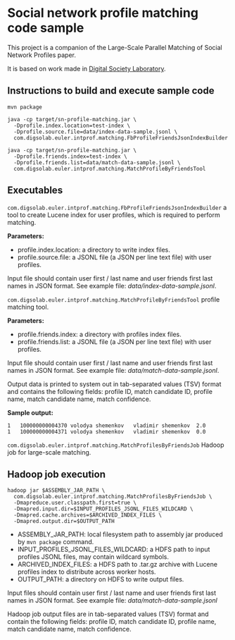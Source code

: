 Social network profile matching code sample
===========================================

This project is a companion of the Large-Scale Parallel Matching of Social Network Profiles paper.

It is based on work made in [Digital Society Laboratory](http://digsolab.com).

Instructions to build and execute sample code
---------------------------------------------

    mvn package

    java -cp target/sn-profile-matching.jar \
      -Dprofile.index.location=test-index \
      -Dprofile.source.file=data/index-data-sample.jsonl \
      com.digsolab.euler.intprof.matching.FbProfileFriendsJsonIndexBuilder

    java -cp target/sn-profile-matching.jar \
      -Dprofile.friends.index=test-index \
      -Dprofile.friends.list=data/match-data-sample.jsonl \
      com.digsolab.euler.intprof.matching.MatchProfileByFriendsTool

Executables
-----------

`com.digsolab.euler.intprof.matching.FbProfileFriendsJsonIndexBuilder` a tool to create Lucene index for user profiles,
which is required to perform matching.

**Parameters:**

- profile.index.location: a directory to write index files.
- profile.source.file: a JSONL file (a JSON per line text file) with user profiles.

Input file should contain user first / last name and user friends first last names in JSON format.
See example file: *data/index-data-sample.jsonl*.

`com.digsolab.euler.intprof.matching.MatchProfileByFriendsTool` profile matching tool.

**Parameters:**

- profile.friends.index: a directory with profiles index files.
- profile.friends.list: a JSONL file (a JSON per line text file) with user profiles.

Input file should contain user first / last name and user friends first last names in JSON format.
See example file: *data/match-data-sample.jsonl*.

Output data is printed to system out in tab-separated values (TSV) format
and contains the following fields:
profile ID, match candidate ID, profile name, match candidate name, match confidence.

**Sample output:**

    1	100000000004370	volodya shemenkov	vladimir shemenkov	2.0
    1	100000000004371	volodya shemenkov	vladimir shemenkov	0.0

`com.digsolab.euler.intprof.matching.MatchProfilesByFriendsJob` Hadoop job for large-scale matching.

Hadoop job execution
--------------------

    hadoop jar $ASSEMBLY_JAR_PATH \
      com.digsolab.euler.intprof.matching.MatchProfilesByFriendsJob \
      -Dmapreduce.user.classpath.first=true \
      -Dmapred.input.dir=$INPUT_PROFILES_JSONL_FILES_WILDCARD \
      -Dmapred.cache.archives=$ARCHIVED_INDEX_FILES \
      -Dmapred.output.dir=$OUTPUT_PATH

- ASSEMBLY_JAR_PATH: local filesystem path to assembly jar produced by `mvn package` command.
- INPUT_PROFILES_JSONL_FILES_WILDCARD: a HDFS path to input profiles JSONL files, may contain wildcard symbols.
- ARCHIVED_INDEX_FILES: a HDFS path to .tar.gz archive with Lucene profiles index to distribute across worker hosts.
- OUTPUT_PATH: a directory on HDFS to write output files.

Input files should contain user first / last name and user friends first last names in JSON format.
See example file: *data/match-data-sample.jsonl*

Hadoop job output files are in tab-separated values (TSV) format
and contain the following fields:
profile ID, match candidate ID, profile name, match candidate name, match confidence.